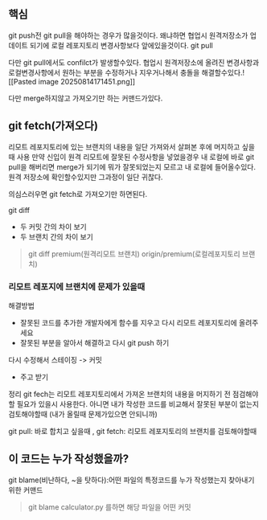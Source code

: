 ## 핵심
git push전 git pull을 해야하는 경우가 많을것이다. 왜냐하면 협업시 원격저장소가 업데이트 되기에 로컬 레포지토리 변경사항보다 앞에있을것이다.
git pull

다만 git pull에서도 confilct가 발생할수있다.
협업시 원격저장소에 올려진 변경사항과 로컬변경사항에서 원하는 부분을 수정하거나 지우거나해서 충돌을 해결할수있다.![[Pasted image 20250814171451.png]]

다만 merge하지않고 가져오기만 하는 커맨드가있다.

## git fetch(가져오다)
리모트 레포지토리에 있는 브랜치의 내용을 일단 가져와서 살펴본 후에 머지하고 싶을 때 사용
만약 신입이 원격 리모트에 잘못된 수정사항을 넣었을경우
내 로컬에 바로 git pull을 해버리면 merge가 되기에 뭐가 잘못되었는지 모르고 내 로컬에 들어올수있다. 원격 저장소에 확인할수있지만 그과정이 일단 귀찮다.

의심스러우면 git fetch로 가져오기만 하면된다.

git diff
- 두 커밋 간의 차이 보기
- 두 브랜치 간의 차이 보기
> git diff premium(원격리모트 브랜치) origin/premium(로컬레포지토리 브랜치)

### **리모트 레포지에 브랜치에 문제가 있을때**
해결방법
- 잘못된 코드를 추가한 개발자에게 함수를 지우고 다시 리모트 레포지토리에 올려주세요
- 잘못된 부분을 알아서 해결하고 다시 git push 하기

다시 수정해서 스테이징 -> 커밋 
- 주고 받기

정리 
git fech는 리모트 레포지토리에서 가져온 브랜치의 내용을 머지하기 전 점검해야할 필요가 있을시 사용한다.
아니면 내가 작성한 코드를 비교해서 잘못된 부분이 없는지 검토해야할때 (내가 올릴때 문제가있으면 안되니까)

git pull: 바로 합치고 싶을때 , git fetch: 리모트 레포지토리의 브랜치를 검토해야할때

## 이 코드는 누가 작성했을까?
git blame(비난하다, ~을 탓하다):어떤 파일의 특정코드를 누가 작성했는지 찾아내기 위한 커맨드
> git blame calculator.py 를하면 해당 파일을 어떤 커밋
